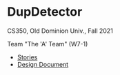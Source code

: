 # DupDetector

CS350, Old Dominion Univ., Fall 2021

Team "The 'A' Team" (W7-1)

* [Stories](https://trello.com/b/tkYIAiUl/a-team)
* [Design Document](https://docs.google.com/document/d/1UXDmncuhU128ueACsPHJtelXfo1li-0GcnEI7T1pF4Q/edit?usp=sharing)
